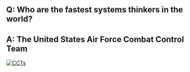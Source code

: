 ## Q: Who are the fastest systems thinkers in the world?
##  A: The United States Air Force Combat Control Team

[![CCTs](https://img.youtube.com/vi/8iGhH8VacCs/0.jpg)](https://youtu.be/8iGhH8VacCs)
